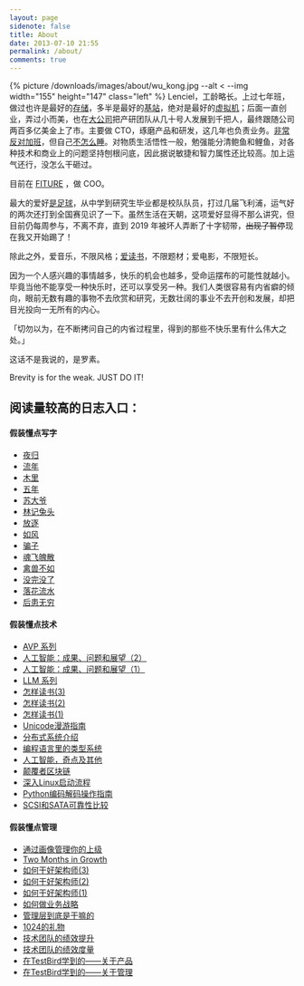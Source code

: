 ```yaml
---
layout: page
sidenote: false
title: About
date: 2013-07-10 21:55
permalink: /about/
comments: true
---
```


{% picture /downloads/images/about/wu_kong.jpg --alt < --img width="155" height="147" class="left" %}
Lenciel，工龄略长。上过七年班，做过也许是最好的[存储](https://www.ibm.com/storage)，多半是最好的[基站](https://www.ericsson.com/)，绝对是最好的[虚拟机](http://www.myriadgroup.com/)；后面一直创业，弄过小而美，也在[大公司](https://baike.baidu.com/item/%E6%BB%A1%E5%B8%AE%E9%9B%86%E5%9B%A2/24525545?fr=aladdin)把产研团队从几十号人发展到千把人，最终跟随公司两百多亿美金上了市。主要做 CTO，琢磨产品和研发，这几年也负责业务。[非常反对加班](https://www.sohu.com/a/311607781_256833)，但自己[不怎么睡](/2022/04/how-much-sleep-is-good-enough/)。对物质生活悟性一般，勉强能分清鲍鱼和鲤鱼，对各种技术和商业上的问题坚持刨根问底，因此据说敏捷和智力属性还比较高。加上运气还行，没怎么干砸过。

目前在 [FITURE](https://www.fiture.com/cn/) ，做 COO。

最大的爱好[是足球](/2017/05/back-to-zju-2/)，从中学到研究生毕业都是校队队员，打过几届飞利浦，运气好的两次还打到全国赛见识了一下。虽然生活在天朝，这项爱好显得不那么讲究，但目前仍每周参与，不离不弃，直到 2019 年被坏人弄断了十字韧带，~~出现了暂停~~现在我又开始踢了！

除此之外，爱音乐，不限风格；[爱读书](/docs/reading-list/)，不限题材；爱电影，不限短长。

因为一个人感兴趣的事情越多，快乐的机会也越多，受命运摆布的可能性就越小。毕竟当他不能享受一种快乐时，还可以享受另一种。我们人类很容易有内省癖的倾向，眼前无数有趣的事物不去欣赏和研究，无数壮阔的事业不去开创和发展，却把目光投向一无所有的内心。

「切勿以为，在不断拷问自己的内省过程里，得到的那些不快乐里有什么伟大之处。」

这话不是我说的，是罗素。

Brevity is for the weak. JUST DO IT!

## 阅读量较高的日志入口：

#### **假装懂点写字**

*   <a href="/2024/05/back-to-home/" target="_blank">夜归</a>
*   <a href="/2023/05/not-a-good-year/" target="_blank">流年</a>
*   <a href="/2023/10/muli-the-love-story/" target="_blank">木里</a>
*   <a href="/2020/03/five-years/" target="_blank">五年</a>
*   <a href="/2017/03/tale-of-an-old-man/" target="_blank">苏大爷</a>
*   <a href="/2019/11/hello-hello/" target="_blank">林记兔头</a>
*   <a href="/2021/09/cheer-me-up/" target="_blank">放逐</a>
*   <a href="/2021/07/like-a-wind/" target="_blank">如风</a>
*   <a href="/2008/10/the-cheator/" target="_blank">骗子</a>
*   <a href="/2008/10/memo-of-the-old-man/" target="_blank">魂飞魄散</a>
*   <a href="/2008/06/weng-an/" target="_blank">禽兽不如</a>
*   <a href="/2009/08/the-rain-stopped/" target="_blank">没完没了</a>
*   <a href="/2008/05/forget-everything/" target="_blank">落花流水</a>
*   <a href="/2008/07/write-no-letter/" target="_blank">后患无穷</a>

#### **假装懂点技术**

*   <a href="/categories/avp/" target="_blank">AVP 系列</a>
*   <a title="怎样读书(3)" href="/2024/01/ai-the-past-the-current-the-future-ii/" target="_blank">人工智能：成果、问题和展望（2）</a>
*   <a href="/2024/01/ai-the-past-the-current-the-future/" target="_blank">人工智能：成果、问题和展望（1）</a>
*   <a href="/categories/llm/" target="_blank">LLM 系列</a>
*   <a title="怎样读书(3)" href="/2020/02/how-to-read-the-books-part-3/" target="_blank">怎样读书(3)</a>
*   <a title="怎样读书(2)" href="/2020/02/how-to-read-the-books-part-2/" target="_blank">怎样读书(2)</a>
*   <a title="怎样读书(1)" href="/2020/02/how-to-read-the-books-part-1/" target="_blank">怎样读书(1)</a>
*   <a title="Unicode漫游指南" href="/docs/unicode-complete/" target="_blank">Unicode漫游指南</a>
*   <a title="分布式系统介绍" href="/2018/04/distributed-system-introduction/" target="_blank">分布式系统介绍</a>
*   <a href="/2016/09/types-in-programming-languages/" target="_blank">编程语言里的类型系统</a>
*   <a href="/2016/03/alphago-and-ai/" target="_blank">人工智能，奇点及其他</a>
*   <a href="/2018/01/blockchain-myth/" target="_blank">颠覆者区块链</a>
*   <a href="/docs/dive-into-linux-boot/" target="_blank">深入Linux启动流程</a>
*   <a href="/docs/unicode-in-python/" target="_blank">Python编码解码操作指南</a>
*   <a href="/docs/scsi-sata-reliability" target="_blank">SCSI和SATA可靠性比较</a>

#### **假装懂点管理**

*   <a href="/2022/04/how-to-manage-=your-manager-by-classification/" target="_blank">通过画像管理你的上级</a>
*   <a href="/2021/06/what-i-learn-as-a-p5-growth-manager/" target="_blank">Two Months in Growth</a>
*   <a href="/2021/03/how-to-work-as-an-architect-3/" target="_blank">如何干好架构师(3)</a>
*   <a href="/2021/03/how-to-work-as-an-architect-2/" target="_blank">如何干好架构师(2)</a>
*   <a href="/2021/02/how-to-work-as-an-architect-1/" target="_blank">如何干好架构师(1)</a>
*   <a href="/2020/03/how-to-write-business-strategy/" target="_blank">如何做业务战略</a>
*   <a href="/2020/03/what-do-you-do-as-an-executive/" target="_blank">管理层到底是干嘛的</a>
*   <a href="/2019/10/how-to-treat-your-30-years-career-as-a-product/" target="_blank">1024的礼物</a>
*   <a href="/2018/08/how-to-improve-tech-organization-performance/" target="_blank">技术团队的绩效提升</a>
*   <a href="/2018/08/how-to-measure-tech-organization-performance/" target="_blank">技术团队的绩效度量</a>
*   <a href="/2016/10/product-things-i-learned-at-testbird/" target="_blank">在TestBird学到的——关于产品</a>
*   <a href="/2016/10/management-things-i-learned-at-testbird/" target="_blank">在TestBird学到的——关于管理</a>

